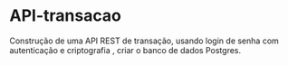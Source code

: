 # API-transacao
Construção de uma API REST de transação,  usando login de senha com autenticação e criptografia , criar o banco de dados Postgres. 
